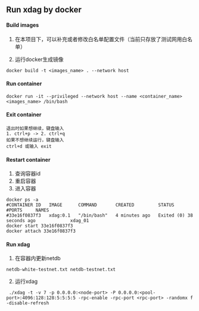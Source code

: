 ## Run xdag by docker

#### Build images

1. 在本项目下，可以补充或者修改白名单配置文件（当前只存放了测试网用白名单）

2. 运行docker生成镜像

```shell
docker build -t <images_name> . --network host
```

#### Run container

```shell
docker run -it --privileged --network host --name <container_name> <images_name> /bin/bash 
```

#### Exit container

```shell
退出时如果想继续，键盘输入
1. ctrl+p -> 2. ctrl+q
如果不想继续运行，键盘输入
ctrl+d 或输入 exit
```

#### Restart container

1. 查询容器id
2. 重启容器
3. 进入容器

```shell
docker ps -a
#CONTAINER ID   IMAGE      COMMAND       CREATED         STATUS                      #PORTS     NAMES
#33e16f0837f3   xdag:0.1   "/bin/bash"   4 minutes ago   Exited (0) 38 seconds ago             xdag_01
docker start 33e16f0837f3
docker attach 33e16f0837f3
```

#### Run xdag

1. 在容器内更新netdb

```shell
netdb-white-testnet.txt netdb-testnet.txt
```

2. 运行xdag

```shell
 ./xdag -t -v 7 -p 0.0.0.0:<node-port> -P 0.0.0.0:<pool-port>:4096:128:128:5:5:5:5 -rpc-enable -rpc-port <rpc-port> -randomx f -disable-refresh
```



